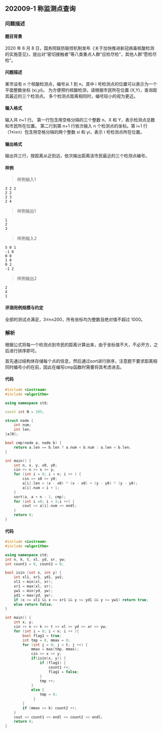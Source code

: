 ## 202009-1 称监测点查询

### 问题描述

#### 题目背景
2020 年 6 月 8 日，国务院联防联控机制发布《关于加快推进新冠病毒核酸检测的实施意见》，提出对“密切接触者”等八类重点人群“应检尽检”，其他人群“愿检尽检”。
#### 问题描述
某市设有 n 个核酸检测点，编号从 1 到 n，其中 i 号检测点的位置可以表示为一个平面整数坐标 (xi,yi)。
为方便预约核酸检测，请根据市民所在位置 (X,Y)，查询距其最近的三个检测点。
多个检测点距离相同时，编号较小的视为更近。

#### 输入格式

输入共 n+1 行。
第一行包含用空格分隔的三个整数 n、X 和 Y，表示检测点总数和市民所在位置。
第二行到第 n+1 行依次输入 n 个检测点的坐标。第 i+1 行（1≤i≤n）包含用空格分隔的两个整数 xi 和 yi，表示 i 号检测点所在位置。

#### 输出格式

输出共三行，按距离从近到远，依次输出距离该市民最近的三个检测点编号。

#### 样例

> 样例输入1

```data
3 2 2
2 2
2 3
2 4
```

> 样例输出1

```data
1
2
3
```

> 样例输入2

```data
5 0 1
-1 0
0 0
1 0
0 2
-1 2
```

> 样例输出2

```data
2
4
1
```

#### 评测用例规模与约定

全部的测试点满足，3≤n≤200，所有坐标均为整数且绝对值不超过 1000。

### 解析

根据公式将每一个检测点到市民的距离计算出来，由于坐标值不大，不必开方，之后进行排序即可。

首先通过结构体存储每个点的信息，然后通过sort进行排序，注意题干要求距离相同时编号小的在前，因此在编写cmp函数时需要将其考虑进去。

#### 代码

```c++
#include <iostream>
#include <algorithm>

using namespace std;

const int N = 205;

struct node {
	int num;
	int len;
}a[N];

bool cmp(node a, node b) {
	return a.len == b.len ? a.num < b.num : a.len < b.len;
}

int main() {
	int n, x, y, x0, y0;
	cin >> n >> x >> y;
	for (int i = 0; i < n; i ++ ) {
		cin >> x0 >> y0;
		a[i].len = (x - x0) * (x - x0) + (y - y0) * (y - y0);
		a[i].num = i + 1;
	}
	sort(a, a + n - 1, cmp);
	for (int i =0; i < 3;i ++) {
		cout << a[i].num << endl;
	}
	return 0;
}
```

























#### 代码

```c++
#include <iostream>
#include <algorithm>

using namespace std;
int n, k, t, xl, yd, xr, yw;
int count1 = 0, count2 = 0;

bool isin (int x, int y) {
	int xl1, xr1, yd1, yw1;
	xl1 = min(xl, xr);
	xr1 = max(xl, xr);
	yw1 = min(yd, yw);
	yd1 = max(yd, yw);
	if (x >= xl1 && x <= xr1 && y <= yd1 && y >= yw1) return true;
	else return false;
}

int main() {
	int x, y;
	cin >> n >> k >> t >> xl >> yd >> xr >> yw;
	for (int i = 0; i < n; i ++ ){
		bool flag1 = true;
		int tmp = 0, mmax = 0;
		for (int j = 0; j < t; j ++) {
			mmax = max(tmp, mmax);
			cin >> x >> y;
			if(isin(x, y)) {
				if (flag1) {
					count1 ++;
					flag1 = false;
				}
				tmp ++;
 			}
 			else {
 				tmp = 0;
			 }
		}
		if (mmax >= k) count2 ++;
	}
	cout << count1 << endl << count2 << endl;
    return 0;
}
```

